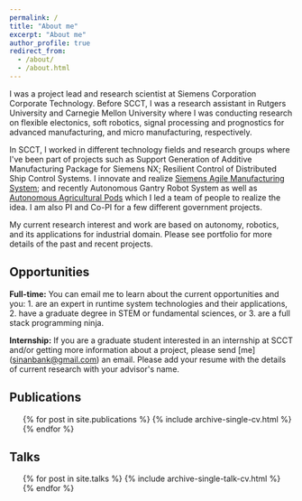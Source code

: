 ```yaml
---
permalink: /
title: "About me"
excerpt: "About me"
author_profile: true
redirect_from: 
  - /about/
  - /about.html
---
```


I was a project lead and research scientist at Siemens Corporation Corporate Technology. Before SCCT, I was a research
assistant in Rutgers University and Carnegie Mellon University where I 
was conducting research on flexible electonics, soft robotics, signal processing and prognostics 
for advanced manufacturing, and micro manufacturing, respectively.  

In SCCT, I worked in different technology fields and research groups where I've been part of projects
such as Support Generation of Additive Manufacturing Package for Siemens NX; Resilient Control of Distributed
Ship Control Systems. I innovate and realize [Siemens Agile Manufacturing System](https://goo.gl/dPYpWo); and 
recently Autonomous Gantry Robot System as well as [Autonomous Agricultural Pods](https://goo.gl/FdmDLS) which 
I led a team of people to realize the idea. I am also PI and Co-PI for a few different government projects.

My current research interest and work are based on autonomy, robotics, and its applications for industrial
domain. Please see portfolio for more details of the past and recent projects.

Opportunities
------
<b>Full-time:</b> You can email me to learn about the current opportunities and you: 1. are an expert in runtime system technologies and their applications, 2. have a graduate degree in STEM or fundamental sciences, or 3. are a full stack programming ninja.<br />

<b>Internship:</b> If you are a graduate student interested in an internship at SCCT and/or getting more information
about a project, please send [me] (sinanbank@gmail.com) an email. Please add your resume with the details of current
research with your advisor's name.

Publications
------ 
<ul>{% for post in site.publications %}
    {% include archive-single-cv.html %}
  {% endfor %}</ul>

Talks
------
 <ul>{% for post in site.talks %}
    {% include archive-single-talk-cv.html %}
  {% endfor %}</ul>
